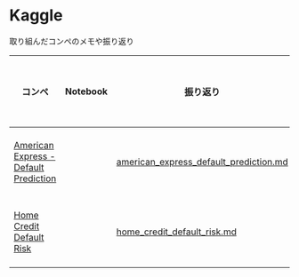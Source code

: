 # Kaggle

取り組んだコンペのメモや振り返り

| コンペ | Notebook | 振り返り | ステータス |
| --- | --- | --- | --- |
| [American Express - Default Prediction](https://www.kaggle.com/competitions/amex-default-prediction) |  | [american_express_default_prediction.md](https://github.com/tynmarket/kaggle/blob/master/american_express_default_prediction.md) | 開催終了後 |
| [Home Credit Default Risk](https://www.kaggle.com/competitions/home-credit-default-risk) | | [home_credit_default_risk.md](https://github.com/tynmarket/kaggle/blob/master/home_credit_default_risk.md) | 開催終了後 |
